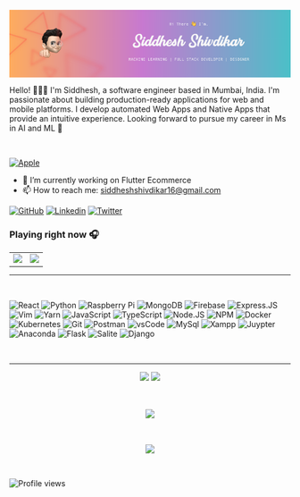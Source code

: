 <p align ="center">
<a href="#">
  <img align="center" src="images/Github-banner.png" />
</a> 
</p>

Hello! 🙋🏻‍♂️ I'm Siddhesh, a software engineer based in Mumbai, India. I'm passionate about building production-ready applications for web and mobile platforms. I develop automated Web Apps and Native Apps that provide an intuitive experience.
Looking forward to pursue my career in Ms in AI and ML 🔮

<br />

[![Apple](https://img.shields.io/badge/Apple-MacBook_AIR_M1_2020-999999?style=for-the-badge&logo=apple&logoColor=white)](https://www.apple.com/)


- 🔭 I’m currently working on Flutter Ecommerce 
- 📫 How to reach me: siddheshshivdikar16@gmail.com 

[![GitHub](https://img.shields.io/badge/Github-100000?style=for-the-badge&logo=github&logoColor=white)](https://github.com/siddheshshivdikar)
[![Linkedin](https://img.shields.io/badge/Linkedin-0077B5?style=for-the-badge&logo=linkedin&logoColor=white)](https://www.linkedin.com/in/siddhesh-shivdikar/)
[![Twitter](https://img.shields.io/badge/Twitter-1DA1F2?style=for-the-badge&logo=twitter&logoColor=white)](https://twitter.com/sidshivdikar)


### Playing right now 🎧

<table align="center" border="0px">
<tr>
  <td border="0px">
    <img src="https://spotify-github-profile.vercel.app/api/view?uid=u9bwhsrpe1zi0l5ayb53ecdg5&cover_image=true&theme=novatorem" />
  </td >
  <td>
    <img height = "150" src="https://media.giphy.com/media/J5B1Y8QZnzXXbLQIBu/giphy.gif" />
  </td >
</tr>
</table>

---

<br />

![React](https://img.shields.io/badge/-React-black?style=for-the-badge&logo=react&logoColor=white)
![Python](https://img.shields.io/badge/python-3776AB.svg?&style=for-the-badge&logo=python&logoColor=white)
![Raspberry Pi](https://img.shields.io/badge/-Raspberry%20Pi-C51A4A?style=for-the-badge&logo=Raspberry-Pi&logoColor=white)
![MongoDB](https://img.shields.io/badge/MongoDB-4EA94B?style=for-the-badge&logo=mongodb&logoColor=white)
![Firebase](https://img.shields.io/badge/firebase-FFCA28.svg?&style=for-the-badge&logo=firebase&logoColor=white)
![Express.JS](https://img.shields.io/badge/Express.JS-000000?style=for-the-badge&logo=express&logoColor=white)
![Vim](https://img.shields.io/badge/Vim-%2311AB00.svg?&style=for-the-badge&logo=vim&logoColor=white)
![Yarn](https://img.shields.io/badge/Yarn-2C8EBB?style=for-the-badge&logo=yarn&logoColor=white)
![JavaScript](https://img.shields.io/badge/JavaScript-F7DF1E?style=for-the-badge&logo=javascript&logoColor=black)
![TypeScript](https://img.shields.io/badge/TypeScript-007ACC?style=for-the-badge&logo=typescript&logoColor=white)
![Node.JS](https://img.shields.io/badge/Node.JS-43853D?style=for-the-badge&logo=node-dot-js&logoColor=white)
![NPM](https://img.shields.io/badge/NPM-CB3837?style=for-the-badge&logo=npm&logoColor=white)
![Docker](https://img.shields.io/badge/Docker-2CA5E0?style=for-the-badge&logo=docker&logoColor=white)
![Kubernetes](https://img.shields.io/badge/Kubernetes-326ce5.svg?&style=for-the-badge&logo=kubernetes&logoColor=white)
![Git](https://img.shields.io/badge/Git-F05032?style=for-the-badge&logo=git&logoColor=white)
![Postman](https://img.shields.io/badge/Postman-FF6C37?style=for-the-badge&logo=Postman&logoColor=white)
![vsCode](https://img.shields.io/badge/vsCode-0078D4?style=for-the-badge&logo=visual%20studio%20code&logoColor=white)
![MySql](https://img.shields.io/badge/mysql-4479A1.svg?&style=for-the-badge&logo=mysql&logoColor=white)
![Xampp](https://img.shields.io/badge/xampp-FB7A24.svg?&style=for-the-badge&logo=xampp&logoColor=white)
![Juypter](https://img.shields.io/badge/jupyter-F3631D.svg?&style=for-the-badge&logo=jupyter&logoColor=white)
![Anaconda](https://img.shields.io/badge/anaconda-42B029.svg?&style=for-the-badge&logo=anaconda&logoColor=white)
![Flask](https://img.shields.io/badge/Flask-000000.svg?&style=for-the-badge&logo=flask&logoColor=white)
![Salite](https://img.shields.io/badge/sqlite-7CBEE4.svg?&style=for-the-badge&logo=sqlite&logoColor=white)
![Django](https://img.shields.io/badge/Django-092D1F.svg?&style=for-the-badge&logo=Django&logoColor=white)

<br />

---

<p align ="center">
  <img width="48%" src="https://github-readme-stats.vercel.app/api?username=siddheshshivdikar&count_private=true&show_icons=true&theme=shades-of-purple" />
  <img width="48%" src="https://github-readme-streak-stats.herokuapp.com/?user=siddheshshivdikar&theme=shades-of-purple" />
</p>

<br />

<p align ="center">
<a href="https://github.com/ryo-ma/github-profile-trophy">
  <img align="center" src="https://github-profile-trophy.vercel.app/?username=siddheshshivdikar&theme=onedark" />
</a>  
</p>
<br />
<p align ="center">
<a href="#">
  <img align="center" src="https://activity-graph.herokuapp.com/graph?username=siddheshshivdikar" />
</a>  
</p>
<br />

![Profile views](https://gpvc.arturio.dev/siddheshshivdikar)  

<br />

